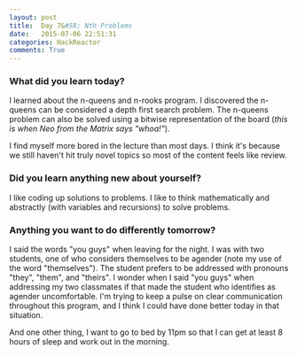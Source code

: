 ```yaml
---
layout: post
title:  Day 7&#58; Nth Problems
date:   2015-07-06 22:51:31
categories: HackReactor
comments: True
---
```


### What did you learn today?

I learned about the n-queens and n-rooks program. I discovered the n-queens can be considered a depth first search problem. The n-queens problem can also be solved using a bitwise representation of the board (*this is when Neo from the Matrix says "whoa!"*).

I find myself more bored in the lecture than most days. I think it's because we still haven't hit truly novel topics so most of the content feels like review.

### Did you learn anything new about yourself?

I like coding up solutions to problems. I like to think mathematically and abstractly (with variables and recursions) to solve problems.

### Anything you want to do differently tomorrow?

I said the words "you guys" when leaving for the night. I was with two students, one of who considers themselves to be agender (note my use of the word "themselves"). The student prefers to be addressed with pronouns "they", "them", and "theirs". I wonder when I said "you guys" when addressing my two classmates if that made the student who identifies as agender uncomfortable. I'm trying to keep a pulse on clear communication throughout this program, and I think I could have done better today in that situation.

And one other thing, I want to go to bed by 11pm so that I can get at least 8 hours of sleep and work out in the morning.
